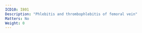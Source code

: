 ```yaml
---
ICD10: I801
Description: "Phlebitis and thrombophlebitis of femoral vein"
Matters: No
Weight: 0
---
```


